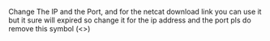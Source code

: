 Change The IP and the Port, 
and for the netcat download link you can use it but it sure will expired so change it
for the ip address and the port pls do remove this symbol (<>) 

